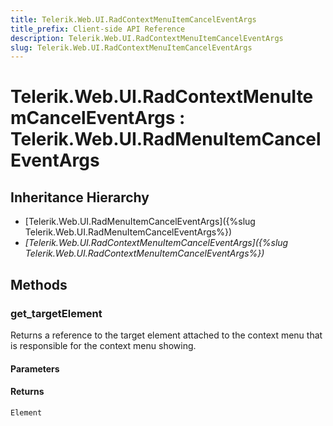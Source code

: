 ```yaml
---
title: Telerik.Web.UI.RadContextMenuItemCancelEventArgs
title_prefix: Client-side API Reference
description: Telerik.Web.UI.RadContextMenuItemCancelEventArgs
slug: Telerik.Web.UI.RadContextMenuItemCancelEventArgs
---
```


# Telerik.Web.UI.RadContextMenuItemCancelEventArgs : Telerik.Web.UI.RadMenuItemCancelEventArgs  

## Inheritance Hierarchy

* [Telerik.Web.UI.RadMenuItemCancelEventArgs]({%slug Telerik.Web.UI.RadMenuItemCancelEventArgs%})
* *[Telerik.Web.UI.RadContextMenuItemCancelEventArgs]({%slug Telerik.Web.UI.RadContextMenuItemCancelEventArgs%})*


## Methods

###  get_targetElement

Returns a reference to the target element attached to the context menu that is responsible for the context menu showing.

#### Parameters

#### Returns

`Element` 

